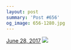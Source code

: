 ```yaml
---
layout: post
summary: 'Post #656'
og_image: 656-1280.jpg
---
```


<p>
  <time><a href="/656">June 28, 2017</a></time>
  <a href="/656"><img src="{{ site.assets_url }}/656-640.jpg" srcset="{{ site.assets_url }}/656-320.jpg 320w, {{ site.assets_url }}/656-640.jpg 640w, {{ site.assets_url }}/656-960.jpg 960w, {{ site.assets_url }}/656-1280.jpg 1280w" sizes="(min-width: 700px) 50vw, calc(100vw - 2rem)" /></a>
</p>
